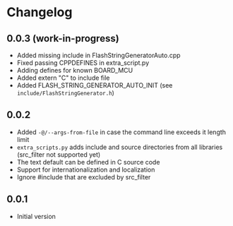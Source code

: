 # Changelog

## 0.0.3 (work-in-progress)

- Added missing include in FlashStringGeneratorAuto.cpp
- Fixed passing CPPDEFINES in extra_script.py
- Adding defines for known BOARD_MCU
- Added extern "C" to include file
- Added FLASH_STRING_GENERATOR_AUTO_INIT (see `include/FlashStringGenerator.h`)

## 0.0.2

- Added `-@/--args-from-file` in case the command line exceeds it length limit
- `extra_scripts.py` adds include and source directories from all libraries (src_filter not supported yet)
- The text default can be defined in C source code
- Support for internationalization and localization
- Ignore #include that are excluded by src_filter

## 0.0.1

- Initial version
